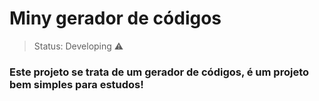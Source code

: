 <h1> Miny gerador de códigos </h1>

> Status: Developing ⚠️

### Este projeto se trata de um gerador de códigos, é um projeto bem simples para estudos! 
